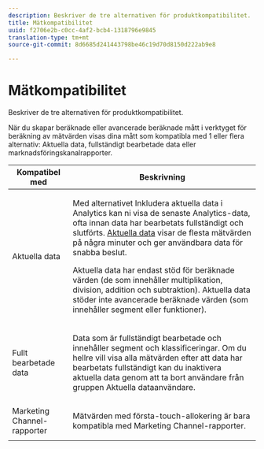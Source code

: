 ```yaml
---
description: Beskriver de tre alternativen för produktkompatibilitet.
title: Mätkompatibilitet
uuid: f2706e2b-c0cc-4af2-bcb4-1318796e9845
translation-type: tm+mt
source-git-commit: 8d6685d241443798be46c19d70d8150d222ab9e8

---
```



# Mätkompatibilitet

Beskriver de tre alternativen för produktkompatibilitet.

När du skapar beräknade eller avancerade beräknade mått i verktyget för beräkning av mätvärden visas dina mått som kompatibla med 1 eller flera alternativ: Aktuella data, fullständigt bearbetade data eller marknadsföringskanalrapporter.

<table id="table_DF7F6D55467B4B76AC34026465D44F7A"> 
 <thead> 
  <tr> 
   <th colname="col1" class="entry"> Kompatibel med </th> 
   <th colname="col2" class="entry"> Beskrivning </th> 
  </tr>
 </thead>
 <tbody> 
  <tr> 
   <td colname="col1"> Aktuella data </td> 
   <td colname="col2"> <p>Med alternativet Inkludera aktuella data i Analytics kan ni visa de senaste Analytics-data, ofta innan data har bearbetats fullständigt och slutförts. <a href="https://docs.adobe.com/content/help/en/analytics/analyze/reports-analytics/current-data.html"  > Aktuella data</a> visar de flesta mätvärden på några minuter och ger användbara data för snabba beslut. </p> <p>Aktuella data har endast stöd för beräknade värden (de som innehåller multiplikation, division, addition och subtraktion). Aktuella data stöder inte avancerade beräknade värden (som innehåller segment eller funktioner). </p> </td> 
  </tr> 
  <tr> 
   <td colname="col1"> Fullt bearbetade data </td> 
   <td colname="col2"> <p>Data som är fullständigt bearbetade och innehåller segment och klassificeringar. Om du hellre vill visa alla mätvärden efter att data har bearbetats fullständigt kan du inaktivera aktuella data genom att ta bort användare från gruppen Aktuella dataanvändare. </p> </td> 
  </tr> 
  <tr> 
   <td colname="col1"> Marketing Channel-rapporter </td> 
   <td colname="col2"> <p>Mätvärden med första-touch-allokering är bara kompatibla med Marketing Channel-rapporter. </p> </td> 
  </tr> 
 </tbody> 
</table>

